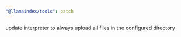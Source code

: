 ```yaml
---
"@llamaindex/tools": patch
---
```


update interpreter to always upload all files in the configured directory
